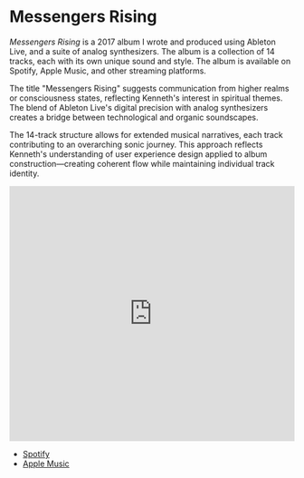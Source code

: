 # Messengers Rising

*Messengers Rising* is a 2017 album I wrote and produced using Ableton Live, and a suite of analog synthesizers. The album is a collection of 14 tracks, each with its own unique sound and style. The album is available on Spotify, Apple Music, and other streaming platforms.

<span class="sidenote">The title "Messengers Rising" suggests communication from higher realms or consciousness states, reflecting Kenneth's interest in spiritual themes. The blend of Ableton Live's digital precision with analog synthesizers creates a bridge between technological and organic soundscapes.</span>

<span class="sidenote">The 14-track structure allows for extended musical narratives, each track contributing to an overarching sonic journey. This approach reflects Kenneth's understanding of user experience design applied to album construction—creating coherent flow while maintaining individual track identity.</span>

<iframe allow="autoplay *; encrypted-media *;" frameborder="0" height="450" style="width:100%;max-width:660px;overflow:hidden;background:transparent;" sandbox="allow-forms allow-popups allow-same-origin allow-scripts allow-storage-access-by-user-activation allow-top-navigation-by-user-activation" src="https://embed.music.apple.com/us/album/messengers-rising/1196406858"></iframe>

- [Spotify](https://open.spotify.com/album/5SAvmM6fgmhESARQRvt2Uj)
- [Apple Music](https://music.apple.com/us/album/messengers-rising/1196406858)
